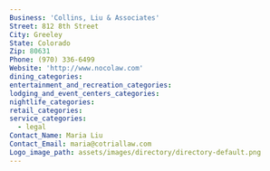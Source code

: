 ```yaml
---
Business: 'Collins, Liu & Associates'
Street: 812 8th Street
City: Greeley
State: Colorado
Zip: 80631
Phone: (970) 336-6499
Website: 'http://www.nocolaw.com'
dining_categories:
entertainment_and_recreation_categories:
lodging_and_event_centers_categories:
nightlife_categories:
retail_categories:
service_categories:
  - legal
Contact_Name: Maria Liu
Contact_Email: maria@cotriallaw.com
Logo_image_path: assets/images/directory/directory-default.png
---
```



